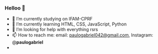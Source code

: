 ### Helloo 👋


- 🔭 I’m currently studying on IFAM-CPRF
- 🌱 I’m currently learning HTML, CSS, JavaScript, Python
- 🤔 I’m looking for help with everything rsrs
- 📫 How to reach me: email: paulogabriel042@gmail.com, Instagram: @__paulogabriel__
-
